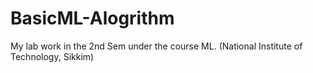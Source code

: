 # BasicML-Alogrithm
My lab work in the 2nd Sem under the course ML. (National Institute of Technology, Sikkim)
